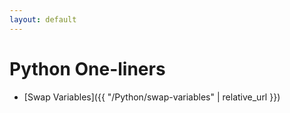 ```yaml
---
layout: default
---
```


# Python One-liners
- [Swap Variables]({{ "/Python/swap-variables" | relative_url }})

